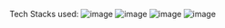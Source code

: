 Tech Stacks used: ![image](https://github.com/user-attachments/assets/8e03ed3c-f00c-4a64-a785-03b9631054be)
![image](https://github.com/user-attachments/assets/8e03ed3c-f00c-4a64-a785-03b9631054be)
![image](https://github.com/user-attachments/assets/863f1d66-f8bf-4001-a110-afc87a932a71)
![image](https://github.com/user-attachments/assets/863f1d66-f8bf-4001-a110-afc87a932a71)
